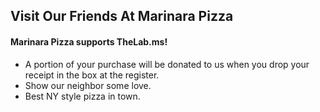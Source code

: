 ## Visit Our Friends At Marinara Pizza

#### Marinara Pizza supports TheLab.ms!

* A portion of your purchase will be donated to us when you drop your receipt in the box at the register.
* Show our neighbor some love.  
* Best NY style pizza in town.
